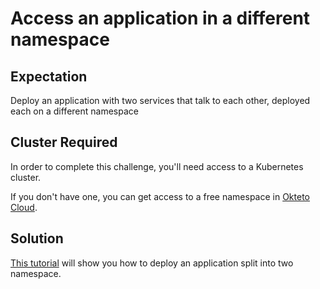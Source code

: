 # Access an application in a different namespace

## Expectation

Deploy an application with two services that talk to each other, deployed each on a different namespace

## Cluster Required

In order to complete this challenge, you'll need access to a Kubernetes cluster. 

If you don't have one, you can get access to a free namespace in [Okteto Cloud](https://cloud.okteto).

## Solution

[This tutorial](https://okteto.com/blog/connect-applications-across-namespaces/) will show you how to deploy an application split into two namespace. 
